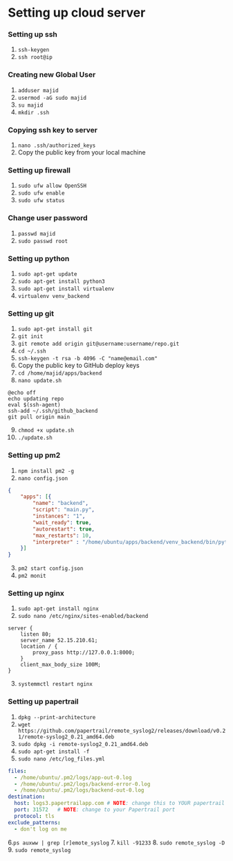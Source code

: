 # Setting up cloud server

### Setting up ssh

1. `ssh-keygen`
2. `ssh root@ip`

### Creating new Global User

1. `adduser majid`
2. `usermod -aG sudo majid`
3. `su majid`
4. `mkdir .ssh`

### Copying ssh key to server

1. `nano .ssh/authorized_keys`
2. Copy the public key from your local machine

### Setting up firewall

1. `sudo ufw allow OpenSSH`
2. `sudo ufw enable`
3. `sudo ufw status`

### Change user password

1. `passwd majid`
2. `sudo passwd root`

### Setting up python

1. `sudo apt-get update`
2. `sudo apt-get install python3`
3. `sudo apt-get install virtualenv`
4. `virtualenv venv_backend`

### Setting up git

1. `sudo apt-get install git`
2. `git init`
3. `git remote add origin git@username:username/repo.git`
4. `cd ~/.ssh`
5. `ssh-keygen -t rsa -b 4096 -C "name@email.com"`
6. Copy the public key to GitHub deploy keys
7. `cd /home/majid/apps/backend`
8. `nano update.sh`
```shell
@echo off
echo updating repo
eval $(ssh-agent)
ssh-add ~/.ssh/github_backend
git pull origin main
```
9. `chmod +x update.sh`
10. `./update.sh`

### Setting up pm2

1. `npm install pm2 -g`
2. `nano config.json`
```json
{
    "apps": [{
        "name": "backend",
        "script": "main.py",
        "instances": "1",
        "wait_ready": true,
        "autorestart": true,
        "max_restarts": 10,
        "interpreter" : "/home/ubuntu/apps/backend/venv_backend/bin/python",
    }]
}
```
3. `pm2 start config.json`
4. `pm2 monit`

### Setting up nginx

1. `sudo apt-get install nginx`
2. `sudo nano /etc/nginx/sites-enabled/backend`
```nginx
server {
    listen 80;
    server_name 52.15.210.61;
    location / {
        proxy_pass http://127.0.0.1:8000;
    }
    client_max_body_size 100M;
}
```
3. `systemmctl restart nginx`

### Setting up papertrail

1. `dpkg --print-architecture`
2. `wget https://github.com/papertrail/remote_syslog2/releases/download/v0.21/remote-syslog2_0.21_amd64.deb`
3. `sudo dpkg -i remote-syslog2_0.21_amd64.deb`
4. `sudo apt-get install -f`
5. `sudo nano /etc/log_files.yml`
```yml
files:
  - /home/ubuntu/.pm2/logs/app-out-0.log
  - /home/ubuntu/.pm2/logs/backend-error-0.log
  - /home/ubuntu/.pm2/logs/backend-out-0.log
destination:
  host: logs3.papertrailapp.com # NOTE: change this to YOUR papertrail host!
  port: 31572   # NOTE: change to your Papertrail port
  protocol: tls
exclude_patterns:
  - don't log on me
```
6.`ps auxww | grep [r]emote_syslog`
7. `kill -91233`
8. `sudo remote_syslog -D`
9. `sudo remote_syslog`
